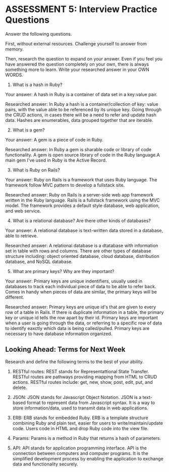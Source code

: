 # ASSESSMENT 5: Interview Practice Questions
Answer the following questions.

First, without external resources. Challenge yourself to answer from memory.

Then, research the question to expand on your answer. Even if you feel you have answered the question completely on your own, there is always something more to learn. Write your researched answer in your OWN WORDS.

1. What is a hash in Ruby?

  Your answer: A hash in Ruby is a container of data set in a key:value pair. 

  Researched answer: In Ruby a hash is a container/collection of key: value pairs, with the value able to be referenced by its unique key. Going through the CRUD actions, in cases there will be a need to refer and update hash data. Hashes are enumerables, data grouped together that are iterable. 



2. What is a gem?

  Your answer: A gem is a piece of code in Ruby. 

  Researched answer: In Ruby a gem is sharable code or library of code functionality. A gem is open source library of code in the Ruby language.A main gem I've used in Ruby is the Active Record.  



3. What is Ruby on Rails?

  Your answer: Ruby on Rails is a framework that uses Ruby language. The framework follow MVC pattern to develop a fullstack site. 

  Researched answer: Ruby on Rails is a server-side web app framework written in the Ruby language. Rails is a fullstack framework using the MVC model. The framework provides a default style database, web application, and web service. 



4. What is a relational database? Are there other kinds of databases?

  Your answer: A relational database is text-written data stored in a database, able to retrieve. 

  Researched answer: A relational database is a dtatabase with information set in table with rows and columns. There are other types of database structure including: object oriented database, cloud database, distribution database, and NoSQL database. 



5. What are primary keys? Why are they important?

  Your answer: Primary keys are unique indentifiers, usually used in databases to track each individual piece of data to be able to refer back. Comes in handy when pieces of data are similar, the primary keys will be different. 

  Researched answer: Primary keys are unique id's that are given to every row of a table in Rails. If there is duplicate information in a table, the primary key or unique id tells the row apart by their id. Primary keys are important when a user is going through the data, or referring to a specific row of data to identify eaxctly which data is being called/pulled. Primary keys are necessary to have database information organized. 



## Looking Ahead: Terms for Next Week
Research and define the following terms to the best of your ability.

1. RESTful routes: REST stands for Representattional State Transfer. RESTful routes are pathways providing mapping from HTML to CRUD actions. RESTful routes include: get, new, show, post, edit, put, and delete. 

2. JSON: JSON stands for Javascript Object Notation. JSON is a text-based format to represent data from Javascript syntax. It is a way to store information/data, used to transmit data in web applications. 

3. ERB: ERB stands for embedded Ruby. ERB is a template structure combining Ruby and plain text, easier for users to write/maintain/update code. Users code in HTML and drop Ruby code into the view file. 

4. Params: Params is a method in Ruby that returns a hash of parameters.

5. API: API stands for application programming interface. API is the connection between computers and computer programs. It is the simplified development process by enabling the application to exchange data and functionality securely. 
